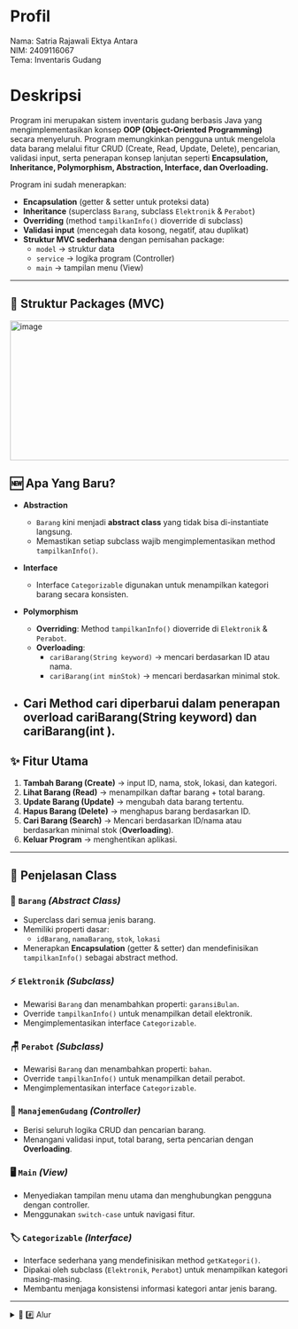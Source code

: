 # Profil
Nama: Satria Rajawali Ektya Antara\
NIM: 2409116067\
Tema: Inventaris Gudang

# Deskripsi
Program ini merupakan sistem inventaris gudang berbasis Java yang mengimplementasikan konsep **OOP (Object-Oriented Programming)** secara menyeluruh. Program memungkinkan pengguna untuk mengelola data barang melalui fitur CRUD (Create, Read, Update, Delete), pencarian, validasi input, serta penerapan konsep lanjutan seperti **Encapsulation, Inheritance, Polymorphism, Abstraction, Interface, dan Overloading.**


Program ini sudah menerapkan:
- **Encapsulation** (getter & setter untuk proteksi data)  
- **Inheritance** (superclass `Barang`, subclass `Elektronik` & `Perabot`)  
- **Overriding** (method `tampilkanInfo()` dioverride di subclass)  
- **Validasi input** (mencegah data kosong, negatif, atau duplikat)  
- **Struktur MVC sederhana** dengan pemisahan package:  
  - `model` → struktur data  
  - `service` → logika program (Controller)  
  - `main` → tampilan menu (View)

---

## 📂 Struktur Packages (MVC)
<img width="608" height="252" alt="image" src="https://github.com/user-attachments/assets/a0d33761-01ef-47ac-b90c-b2d70e4cbec3" />

## 🆕 Apa Yang Baru?
- **Abstraction**  
  - `Barang` kini menjadi **abstract class** yang tidak bisa di-instantiate langsung.  
  - Memastikan setiap subclass wajib mengimplementasikan method `tampilkanInfo()`.  

- **Interface**  
  - Interface `Categorizable` digunakan untuk menampilkan kategori barang secara konsisten.

- **Polymorphism**  
  - **Overriding**: Method `tampilkanInfo()` dioverride di `Elektronik` & `Perabot`.  
  - **Overloading**:  
    - `cariBarang(String keyword)` → mencari berdasarkan ID atau nama.  
    - `cariBarang(int minStok)` → mencari berdasarkan minimal stok.
- **Cari** Method cari diperbarui dalam penerapan overload cariBarang(String keyword) dan cariBarang(int ).
  ---
## ✨ Fitur Utama
1. **Tambah Barang (Create)** → input ID, nama, stok, lokasi, dan kategori.  
2. **Lihat Barang (Read)** → menampilkan daftar barang + total barang.  
3. **Update Barang (Update)** → mengubah data barang tertentu.  
4. **Hapus Barang (Delete)** → menghapus barang berdasarkan ID.  
5. **Cari Barang (Search)** → Mencari berdasarkan ID/nama atau berdasarkan minimal stok (**Overloading**).    
6. **Keluar Program** → menghentikan aplikasi.  
---

## 📂 Penjelasan Class

### 🧱 `Barang` *(Abstract Class)*  
- Superclass dari semua jenis barang.  
- Memiliki properti dasar:  
  - `idBarang`, `namaBarang`, `stok`, `lokasi`  
- Menerapkan **Encapsulation** (getter & setter) dan mendefinisikan `tampilkanInfo()` sebagai abstract method.

### ⚡ `Elektronik` *(Subclass)*  
- Mewarisi `Barang` dan menambahkan properti: `garansiBulan`.  
- Override `tampilkanInfo()` untuk menampilkan detail elektronik.  
- Mengimplementasikan interface `Categorizable`.

### 🪑 `Perabot` *(Subclass)*  
- Mewarisi `Barang` dan menambahkan properti: `bahan`.  
- Override `tampilkanInfo()` untuk menampilkan detail perabot.  
- Mengimplementasikan interface `Categorizable`.

### 🔎 `ManajemenGudang` *(Controller)*  
- Berisi seluruh logika CRUD dan pencarian barang.  
- Menangani validasi input, total barang, serta pencarian dengan **Overloading**.  

### 🖥️ `Main` *(View)*  
- Menyediakan tampilan menu utama dan menghubungkan pengguna dengan controller.  
- Menggunakan `switch-case` untuk navigasi fitur.

### 🏷️ `Categorizable` *(Interface)*  
- Interface sederhana yang mendefinisikan method `getKategori()`.  
- Dipakai oleh subclass (`Elektronik`, `Perabot`) untuk menampilkan kategori masing-masing.  
- Membantu menjaga konsistensi informasi kategori antar jenis barang.
---

<details>
  <summary> 🌊 #️⃣ Alur </summary>

## Menu Awal
  <img width="359" height="292" alt="image" src="https://github.com/user-attachments/assets/90205372-8a02-4f58-907f-4ca622d43cee" /> 
<img width="377" height="237" alt="image" src="https://github.com/user-attachments/assets/8e6d4694-db16-4a06-acad-06db3fd8b241" /> 





Program dimulai dengan tampilan menu swicth case yang mempunyai validasi input user diminta menginput pilihan angka dari 1-6 untuk navigasi.

---
##  Create
Pada menu **Create**, pertama-tama akan ditampilkan daftar barang.  
User diminta memasukkan **ID barang** → sistem akan mengecek apakah ID sudah ada atau belum.  

- Jika **ID sudah ada** → kembali ke menu awal dengan pesan *"ID sudah ada"*.  
- Jika **ID belum ada** → lanjut mengisi `nama`, `stok`, `lokasi`, `kategori`, dan properti dari kategori.  
  - **Elektronik** → memiliki properti *garansi (bulan)*.  
  - **Perabot** → memiliki properti *bahan*.  

Validasi input:  
- ID tidak boleh kosong/spasi.  
- Nama/lokasi/kategori tidak boleh kosong.  
- yang tipe data int hanya bisa angka bulat positif (tidak boleh negatif/koma) .  

**Tampilan:**

![Create Menu](https://github.com/user-attachments/assets/e0a19106-40d1-4b3d-ba6b-ae6d7ec8f94b)  
![Input ID](https://github.com/user-attachments/assets/a67ecab7-3a0f-460b-a661-b689a85a5681)  
![Validasi ID](https://github.com/user-attachments/assets/364315bd-4343-484e-a760-19190bc0618d)  
![Input Nama](https://github.com/user-attachments/assets/4aa27f2b-006a-4a3a-ac1b-a66bcb8f7c3a)  
![Input Stok](https://github.com/user-attachments/assets/6567359c-dfca-4b77-9314-947c7c52a7c3)  
![Input Lokasi](https://github.com/user-attachments/assets/a1a2e822-6d0c-48fe-8484-1e2f65499f43)  
![Input Kategori](https://github.com/user-attachments/assets/993eb772-28ab-440d-9057-373185155491)  
![Properti Elektronik/Perabot](https://github.com/user-attachments/assets/aab7b1a5-33a8-435e-8cfe-04380a5d277b)  
![Validasi Kosong](https://github.com/user-attachments/assets/f8e6a38c-be2b-4d80-ad91-e8076d2e784c)  
![Validasi Angka](https://github.com/user-attachments/assets/2859f882-4938-4d10-b19e-6e6410157f90)  

---

## Read
Menu **Read** digunakan untuk melihat daftar barang beserta total barang.  
Sekarang daftar sudah menampilkan kategori masing-masing barang.

**Tampilan:**

![Read Menu](https://github.com/user-attachments/assets/222c36b2-099e-42db-ae94-89b550ff618a)  
![Total Barang](https://github.com/user-attachments/assets/854649c0-0943-4bca-83fc-19bb8254feaa)  

---

## Update
Pada menu **Update**, pertama-tama daftar barang akan ditampilkan.  
User diminta memasukkan **ID barang** → sistem mengecek apakah ID ada atau tidak.
(sekarang bisa ngubah properti dari kategori barang)

- Jika **ID ada** → lanjut ke tahap pengisian data baru.  
- Jika **ID tidak ada** → kembali ke menu awal dengan pesan *"Barang tidak ditemukan"*.  

 Validasi:  
- Input kosong → data lama tetap dipakai.  
- tipe data int tetap harus angka bulat positif.  

**Tampilan:**

![Update Menu](https://github.com/user-attachments/assets/1e27ce59-a320-4ac7-8d3f-93a35814cb8b)  
![Input ID Update](https://github.com/user-attachments/assets/6feeeedd-07c9-4183-9306-d31314b49535)  
![Validasi ID Tidak Ada](https://github.com/user-attachments/assets/af659082-c6d3-4c96-ba5b-aac58e0d6635)  
![Input Nama Update](https://github.com/user-attachments/assets/f920ccb0-131c-4168-a935-eed6feec0a77)  
![Input Stok Update](https://github.com/user-attachments/assets/029c3c01-3710-4a1d-be08-aab4c87b8282)  
![Input Lokasi Update](https://github.com/user-attachments/assets/00151bcd-e057-4cb2-a49d-ffdf4faaa053)  

**Hasil:**

![Update Result](https://github.com/user-attachments/assets/9d59354d-030f-4492-90c1-5ae7bf00dcb8)  

---

## 4️ Delete
Menu **Delete** akan menampilkan daftar barang.  
User diminta memasukkan **ID barang** yang ingin dihapus.
(belum ada perubahan di alurnya kecuali dibagagian lihat barang yang sekarang sudah kelihatan ada kateogori nya)

- Jika **ID ada** → barang dihapus.  
- Jika **ID tidak ada** → kembali ke menu awal dengan pesan *"Barang tidak ditemukan"*.  

**Tampilan:**

![Delete Menu](https://github.com/user-attachments/assets/fd7a686a-05c8-495b-9950-8e0bbfb643fe)  
![Delete Confirm](https://github.com/user-attachments/assets/a6e02bc7-f549-4d63-95dc-5350d87c2f1f)  
![Delete Result](https://github.com/user-attachments/assets/1f277fef-843c-45bd-95ae-b4425fba0f97)  

---

## 5️ Search
Menu **Search** digunakan untuk mencari barang berdasarkan **ID** atau **Nama**.
(belum ada perubahan di alurnya kecuali dibagagian lihat barang yang sekarang sudah kelihatan ada kateogori nya)

- Jika input kosong → kembali ke menu awal dengan pesan *"Kata kunci tidak boleh kosong"*.  
- Jika ditemukan → tampilkan hasil pencarian.  
- Jika tidak ditemukan → tampil pesan *"Barang tidak ditemukan"*.  

**Tampilan:**

<img width="413" height="305" alt="image" src="https://github.com/user-attachments/assets/5651c565-1b08-424a-b5e7-41cc61dfa3c1" />
<img width="463" height="656" alt="image" src="https://github.com/user-attachments/assets/33a1d0cf-9f15-410e-b33f-f44b278d1995" />
<img width="477" height="642" alt="image" src="https://github.com/user-attachments/assets/ad427ff7-3479-461b-b086-103fb3cbeeb0" />
<img width="228" height="82" alt="image" src="https://github.com/user-attachments/assets/21cba3b5-c6d2-41ff-8bd9-b7746cd3d561" />

---

## 6️ Exit
Menu **Exit** digunakan untuk keluar dari program.  

**Tampilan:**

![Exit Menu](https://github.com/user-attachments/assets/6cf874d8-7003-418b-a314-51ebff3f35ea) 
</details>

